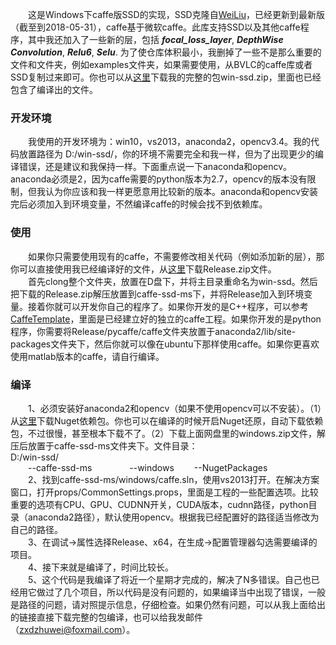 &emsp;&emsp;这是Windows下caffe版SSD的实现，SSD克隆自[WeiLiu](https://github.com/weiliu89/caffe/tree/ssd)，已经更新到最新版（截至到2018-05-31），caffe基于微软caffe。此库支持SSD以及其他caffe程序，其中我还加入了一些新的层，包括 ***focal_loss_layer***, ***DepthWise Convolution***, ***Relu6***, ***Selu***. 为了使仓库体积最小，我删掉了一些不是那么重要的文件和文件夹，例如examples文件夹，如果需要使用，从BVLC的caffe库或者SSD复制过来即可。你也可以从[这里](https://pan.baidu.com/s/12lff-Mn8Jja1d1CMUkvtXA)下载我的完整的包win-ssd.zip，里面也已经包含了编译出的文件。				

### 开发环境		
&emsp;&emsp;我使用的开发环境为：win10，vs2013，anaconda2，opencv3.4。我的代码放置路径为 D:/win-ssd/，你的环境不需要完全和我一样，但为了出现更少的编译错误，还是建议和我保持一样。下面重点说一下anaconda和opencv。anaconda必须是2，因为caffe需要的python版本为2.7，opencv的版本没有限制，但我认为你应该和我一样更愿意用比较新的版本。anaconda和opencv安装完后必须加入到环境变量，不然编译caffe的时候会找不到依赖库。			

### 使用			
&emsp;&emsp;如果你只需要使用现有的caffe，不需要修改相关代码（例如添加新的层），那你可以直接使用我已经编译好的文件，从[这里](https://pan.baidu.com/s/12lff-Mn8Jja1d1CMUkvtXA)下载Release.zip文件。			
&emsp;&emsp;首先clong整个文件夹，放置在D盘下，并将主目录重命名为win-ssd。然后把下载的Release.zip解压放置到caffe-ssd-ms下，并将Release加入到环境变量。接着你就可以开发你自己的程序了。如果你开发的是C++程序，可以参考[CaffeTemplate](http://)，里面是已经建立好的独立的caffe工程。如果你开发的是python程序，你需要将Release/pycaffe/caffe文件夹放置于anaconda2/lib/site-packages文件夹下，然后你就可以像在ubuntu下那样使用caffe。如果你更喜欢使用matlab版本的caffe，请自行编译。			

### 编译			
&emsp;&emsp;1、必须安装好anaconda2和opencv（如果不使用opencv可以不安装）。（1）从[这里](https://pan.baidu.com/s/12lff-Mn8Jja1d1CMUkvtXA)下载Nuget依赖包。你也可以在编译的时候开启Nuget还原，自动下载依赖包，不过很慢，甚至根本下载不了。（2）下载上面网盘里的windows.zip文件，解压后放置于caffe-ssd-ms文件夹下。文件目录：				
D:/win-ssd/			
&emsp;&emsp;--caffe-ssd-ms
&emsp;&emsp;&emsp;&emsp;--windows
&emsp;&emsp;--NugetPackages					
&emsp;&emsp;2、找到caffe-ssd-ms/windows/caffe.sln，使用vs2013打开。在解决方案窗口，打开props/CommonSettings.props，里面是工程的一些配置选项。比较重要的选项有CPU、GPU、CUDNN开关，CUDA版本，cudnn路径，python目录（anaconda2路径），默认使用opencv。根据我已经配置好的路径适当修改为自己的路径。				
&emsp;&emsp;3、在调试->属性选择Release、x64，在生成->配置管理器勾选需要编译的项目。			
&emsp;&emsp;4、接下来就是编译了，时间比较长。			
&emsp;&emsp;5、这个代码是我编译了将近一个星期才完成的，解决了N多错误。自己也已经用它做过了几个项目，所以代码是没有问题的，如果编译当中出现了错误，一般是路径的问题，请对照提示信息，仔细检查。如果仍然有问题，可以从我上面给出的链接直接下载完整的包编译，也可以给我发邮件（zxdzhuwei@foxmail.com）。